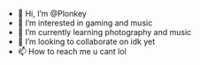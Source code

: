 - 👋 Hi, I’m @Plonkey
- 👀 I’m interested in gaming and music
- 🌱 I’m currently learning photography and music
- 💞️ I’m looking to collaborate on idk yet
- 📫 How to reach me u cant lol

<!---
Plonkey/Plonkey is a ✨ special ✨ repository because its `README.md` (this file) appears on your GitHub profile.
You can click the Preview link to take a look at your changes.
--->
